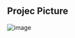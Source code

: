 ## Projec Picture
![image](https://user-images.githubusercontent.com/96824801/176026932-4119e692-d9e6-4e36-b7ad-b61cf70c490b.png)
